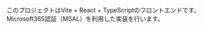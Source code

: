 <!-- Use this file to provide workspace-specific custom instructions to Copilot. For more details, visit https://code.visualstudio.com/docs/copilot/copilot-customization#_use-a-githubcopilotinstructionsmd-file -->

このプロジェクトはVite + React + TypeScriptのフロントエンドです。Microsoft365認証（MSAL）を利用した実装を行います。
